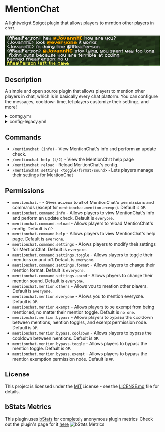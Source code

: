 # MentionChat

A lightweight Spigot plugin that allows players to mention other players in chat.<br><br>
![MentionChat in action](showcase.png)

## Description

A simple and open source plugin that allows players to mention other players in chat, which is in basically every chat platform. You can configure the messages, cooldown time, let players customize their settings, and more!

<details>
    <summary>config.yml</summary>

    # MentionChat config.yml
    # Thanks for downloading my plugin!

    # Prefix for MentionChat commands.
    prefix: "&6[&eMentionChat&6]&r"

    # Should the plugin check for updates on startup?
    # You can always check for updates manually with /mentionchat (info).
    checkForUpdates: true

    # What should be placed at the beginning of the message to mention somebody?
    # To disable the mention symbol (and use just the player's name), leave it blank.
    # Note: leaving it blank can cause any player with the permission mentionchat.mention.everyone to trigger an everyone mention unintentionally.
    mentionSymbol: "@"

    # What should the default format for the message be?
    # This can be overridden by players in game with /mentionchat settings format <format>
    # %mention% is the placeholder of the mentioned player or everyone.
    mentionFormat: "&6&l%mention%&r"

    # When you are mentioned, play this sound. No sound will be played when someone is mentioned and an error will appear if an invalid sound is chosen.
    # This can be overridden by players in game with /mentionchat settings sound <sound>
    # To disable the sound, put NONE.
    mentionedSound: ENTITY_ARROW_HIT_PLAYER

    # How much time (in seconds) should there be in between mentions?
    # Used to prevent mention spam.
    # To disable the cooldown, put 0.
    cooldown: 3

    # What should you see when you try to mention someone who has mentions disabled, or has the permission mentionchat.mention.exempt
    # %mention% is the placeholder of the mentioned player(s).
    playerMentionDisabled: "&4%mention% has mentions disabled!"

    # What should you see when you try to mention people during the cooldown?
    cooldownMessage: "&4Please don't try to spam mention people."

    # When you don't have permission to mention someone, send this message:
    noPermissionMessage: "&4You don't have permission to mention them!"

    # DO NOT TOUCH THIS
    configVersion: 3
</details>

<details>
    <summary>config-legacy.yml</summary>

    # MentionChat config.yml (for legacy versions)
    # Thanks for downloading my plugin!

    # Prefix for MentionChat commands.
    prefix: "&6[&eMentionChat&6]&r"

    # Should the plugin check for updates on startup?
    # You can always check for updates manually with /mentionchat.
    checkForUpdates: true

    # What should be placed at the beginning of the message to mention somebody?
    # To disable the mention symbol (and use just the player's name), leave it blank.
    # Note: leaving it blank can cause any player with the permission mentionchat.mention.everyone to trigger an everyone mention unintentionally.
    mentionSymbol: "@"

    # What should the format for the message be?
    # %mention% is the placeholder of the mentioned player or everyone.
    mentionFormat: "&6&l%mention%&r"

    # When you are mentioned, play this sound. No sound will be played when someone is mentioned and an error will appear if an invalid sound is chosen.
    # To disable the sound, put NONE.
    mentionedSound: SUCCESSFUL_HIT

    # How much time (in seconds) should there be in between mentions?
    # Used to prevent mention spam.
    # To disable the cooldown, put 0.
    cooldown: 3

    # What should you see when you try to mention someone who has mentions disabled, or has the permission mentionchat.mention.exempt
    # %mention% is the placeholder of the mentioned player(s).
    playerMentionDisabled: "&4%mention% has mentions disabled!"

    # What should you see when you try to mention people during the cooldown?
    cooldownMessage: "&4Please don't try to spam mention people."

    # When you don't have permission to mention someone, send this message:
    noPermissionMessage: "&4You don't have permission to mention them!"

    # DO NOT TOUCH THIS
    configVersion: 3
</details>

## Commands

- `/mentionchat (info)` - View MentionChat's info and perform an update check.
- `/mentionchat help (1/2)` - View the MentionChat help page
- `/mentionchat reload` - Reload MentionChat's config.
- `/mentionchat settings <toggle/format/sound>` - Lets players manage their settings for MentionChat

## Permissions

- `mentionchat.*` - Gives access to all of MentionChat's permissions and commands (except for `mentionchat.mention.exempt`). Default is `OP`.
- `mentionchat.command.info` - Allows players to view MentionChat's info and perform an update check. Default is `everyone`.
- `mentionchat.command.reload` - Allows players to reload MentionChat's config. Default is `OP`.
- `mentionchat.command.help` - Allows players to view MentionChat's help page. Default is `everyone`.
- `mentionchat.command.settings` - Allows players to modify their settings for MentionChat. Default is `everyone`.
- `mentionchat.command.settings.toggle` - Allows players to toggle their mentions on and off. Default is `everyone`.
- `mentionchat.command.settings.format` - Allows players to change their mention format. Default is `everyone`.
- `mentionchat.command.settings.sound` - Allows players to change their mention sound. Default is `everyone`.
- `mentionchat.mention.others` - Allows you to mention other players. Default is `everyone`.
- `mentionchat.mention.everyone` - Allows you to mention everyone. Default is `OP`.
- `mentionchat.mention.exempt` - Allows players to be exempt from being mentioned, no matter their mention toggle. Default is `no one`.
- `mentionchat.mention.bypass` - Allows players to bypass the cooldown between mentions, mention toggles, and exempt permission node. Default is `OP`.
- `mentionchat.mention.bypass.cooldown` - Allows players to bypass the cooldown between mentions. Default is `OP`.
- `mentionchat.mention.bypass.toggle` - Allows players to bypass the mention toggle. Default is `OP`.
- `mentionchat.mention.bypass.exempt` - Allows players to bypass the mention exemption permission node. Default is `OP`.

## License

This project is licensed under the [MIT](https://opensource.org/license/mit/) License - see the [LICENSE.md](LICENSE.md) file for details.

## bStats Metrics
This plugin uses [bStats](https://bstats.org) for completely anonymous plugin metrics. Check out the plugin's page for it [here](https://bstats.org/plugin/bukkit/MentionChat/19327)
![bStats Metrics](https://bstats.org/signatures/bukkit/mentionchat.svg)
